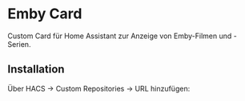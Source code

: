 # Emby Card

Custom Card für Home Assistant zur Anzeige von Emby-Filmen und -Serien.

## Installation

Über HACS -> Custom Repositories -> URL hinzufügen:
